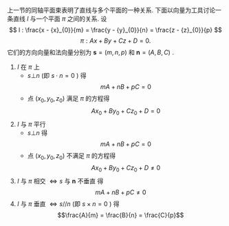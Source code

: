 上一节的同轴平面束表明了直线与多个平面的一种关系. 下面以向量为工具讨论一条直线 $l$ 与一个平面 $\pi$ 之间的关系. 设
$$
l : \frac{x - {x}_{0}}{m} = \frac{y - {y}_{0}}{n} = \frac{z - {z}_{0}}{p}
$$
$$
\pi : {Ax} + {By} + {Cz} + D = 0.
$$
它们的方向向量和法向量分别为 $\mathbf{s} = \left( {m, n, p}\right)$ 和 $\mathbf{n} = \left( {A, B, C}\right)$ .
1. $l$ 在 $\pi$ 上 
	- $s \bot n$ (即 $s \cdot n = 0$ ) 得 $${mA} + {nB} + {pC} = 0$$
	- 点 $\left( {{x}_{0},{y}_{0},{z}_{0}}\right)$ 满足 $\pi$ 的方程得 $$A{x}_{0} + B{y}_{0} + C{z}_{0} + D = 0$$
2. $l$ 与 $\pi$ 平行
	- $s \bot n$ 得 $${mA} + {nB} + {pC} = 0$$
	- 点 $\left( {{x}_{0},{y}_{0},{z}_{0}}\right)$ 不满足 $\pi$ 的方程得 $$A{x}_{0} + B{y}_{0} + C{z}_{0} + D \neq 0$$
3. $l$ 与 $\pi$ 相交 $\Leftrightarrow s$ 与 $\mathbf{n}$ 不垂直 得 $${mA} + {nB} + {pC} \neq 0$$
4. $l$ 与 $\pi$ 垂直 $\Leftrightarrow s//n$ (即 $s \times n = 0$ ) 得 $$\frac{A}{m} = \frac{B}{n} = \frac{C}{p}$$